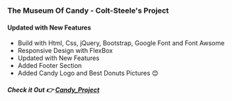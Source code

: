 ### The Museum Of Candy - Colt-Steele's Project

#### Updated with New Features

- Build with Html, Css, jQuery, Bootstrap, Google Font and Font Awsome
- Responsive Design with FlexBox
- Updated with New Features
- Added Footer Section
- Added Candy Logo and Best Donuts Pictures 😊

##### Check it Out 👉 [Candy_Project]

[candy_project]: https://nabintmg.github.io/Candy_Project_Colt_Steele/
